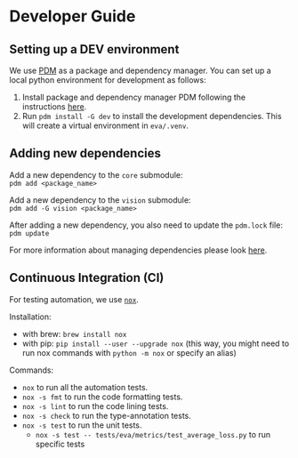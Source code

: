 # Developer Guide


## Setting up a DEV environment

We use [PDM](https://pdm-project.org/latest/) as a package and dependency manager.
You can set up a local python environment for development as follows: 
1. Install package and dependency manager PDM following the instructions [here](https://pdm-project.org/latest/#other-installation-methods).
2. Run `pdm install -G dev` to install the development dependencies. This will create a virtual environment in `eva/.venv`.


## Adding new dependencies 

Add a new dependency to the `core` submodule:<br>
`pdm add <package_name>`

Add a new dependency to the `vision` submodule:<br>
`pdm add -G vision <package_name>`

After adding a new dependency, you also need to update the `pdm.lock` file:<br>
`pdm update`

For more information about managing dependencies please look [here](https://pdm-project.org/latest/usage/dependency/#manage-dependencies).

## Continuous Integration (CI)

For testing automation, we use [`nox`](https://nox.thea.codes/en/stable/index.html).

Installation:
- with brew: `brew install nox`
- with pip: `pip install --user --upgrade nox` (this way, you might need to run nox commands with `python -m nox` or specify an alias)

Commands:
- `nox` to run all the automation tests. 
- `nox -s fmt` to run the code formatting tests.
- `nox -s lint` to run the code lining tests.
- `nox -s check` to run the type-annotation tests.
- `nox -s test` to run the unit tests.
  - `nox -s test -- tests/eva/metrics/test_average_loss.py` to run specific tests
